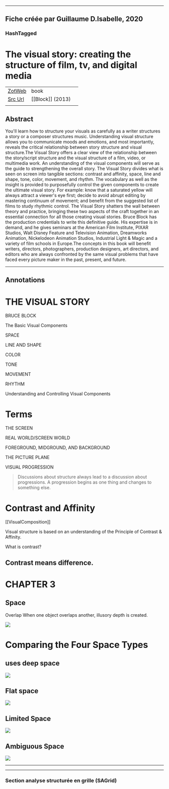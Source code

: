 
----
Fiche créée par Guillaume D.Isabelle, 2020 
---- 

### HashTagged 





# The visual story: creating the structure of film, tv, and digital media



|       |       |       |
|  ---  |  ---  |  ---  |
|   [ZotWeb](http://zotero.org/users/180474/items/HNG8VZBB)    | book      |       |
|   [Src Url](https://www.google.com/search?q=The+visual+story%3A+creating+the+structure+of+film%2C+tv%2C+and+digital+media)    |  [[Block]] (2013)     |       |
|       |       |       |


## Abstract

You'll learn how to structure your visuals as carefully as a writer structures a story or a composer structures music. Understanding visual structure allows you to communicate moods and emotions, and most importantly, reveals the critical relationship between story structure and visual structure.The Visual Story offers a clear view of the relationship between the story/script structure and the visual structure of a film, video, or multimedia work. An understanding of the visual components will serve as the guide to strengthening the overall story. The Visual Story divides what is seen on screen into tangible sections: contrast and affinity, space, line and shape, tone, color, movement, and rhythm. The vocabulary as well as the insight is provided to purposefully control the given components to create the ultimate visual story. For example: know that a saturated yellow will always attract a viewer's eye first; decide to avoid abrupt editing by mastering continuum of movement; and benefit from the suggested list of films to study rhythmic control. The Visual Story shatters the wall between theory and practice, bringing these two aspects of the craft together in an essential connection for all those creating visual stories. Bruce Block has the production credentials to write this definitive guide. His expertise is in demand, and he gives seminars at the American Film Institute, PIXAR Studios, Walt Disney Feature and Television Animation, Dreamworks Animation, Nickelodeon Animation Studios, Industrial Light & Magic and a variety of film schools in Europe.The concepts in this book will benefit writers, directors, photographers, production designers, art directors, and editors who are always confronted by the same visual problems that have faced every picture maker in the past, present, and future.

----

## Annotations

THE VISUAL STORY
================



BRUCE BLOCK



The Basic Visual Components



SPACE



LINE AND SHAPE



COLOR



TONE



MOVEMENT



RHYTHM



Understanding and Controlling Visual Components



Terms
=====



THE SCREEN



REAL WORLD/SCREEN WORLD



FOREGROUND, MIDGROUND, AND BACKGROUND



THE PICTURE PLANE



VISUAL PROGRESSION



>Discussions about structure always lead to a discussion about progressions. A progression begins as one thing and changes to something else.



Contrast and Affinity
=====================  
[[VisualComposition]] 





Visual structure is based on an understanding of the Principle of Contrast & Affinity.

What is contrast?

Contrast means difference.
--------------------------



CHAPTER 3
=========



Space
-----



Overlap When one object overlaps another, illusory depth is created.

![](https://i.imgur.com/azzXOTi.png)



Comparing the Four Space Types
==============================

 uses deep space
----------------

![](https://i.imgur.com/rqyrRo7.png)

  

Flat space
----------

![](https://i.imgur.com/phqwSGN.png)

  

Limited Space
-------------

![](https://i.imgur.com/PGMTyh6.png)  

  

Ambiguous Space
---------------

![](https://i.imgur.com/0kQ19f2.png)






----

----



### Section analyse structurée en grille (SAGrid)


